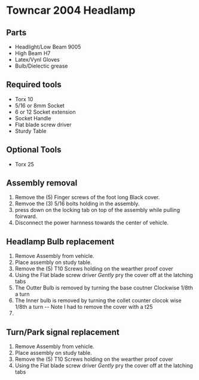 # Towncar 2004 Headlamp
## Parts
+ Headlight/Low Beam  9005
+ High Beam		H7
+ Latex/Vynl Gloves
+ Bulb/Dielectic grease

## Required tools
+ Torx 10
+ 5/16 or 8mm Socket
+ 6 or 12 Socket extension
+ Socket Handle 
+ Flat blade screw driver 
+ Sturdy Table

## Optional Tools
+ Torx 25


## Assembly removal
1. Remove the (5) Finger screws of the foot long Black cover.
1. Remvoe the (3) 5/16 bolts holding in the assembly.
1. press down on the locking tab on top of the assembly while pulling foirward.
1. Disconnect the power harnness towards the center of vehicle.

## Headlamp Bulb replacement 
1. Remove Assembly from vehicle.
1. Place assembly on study table.
1. Remove the (5) T10 Screws holding on the wearther proof cover
1. Using the Flat blade screw driver _Gently_ pry the cover off at the latching tabs
1. The Outter Bulb is removed by turning the base coutner Clockwise 1/8th a turn
1. The Inner bulb is removed by turning the collet counter clocok wise 1/8th a turn 
-- Note I had to remove the cover with a t25
1. 


## Turn/Park signal replacement

1. Remove Assembly from vehicle.
1. Place assembly on study table.
1. Remove the (5) T10 Screws holding on the wearther proof cover
1. Using the Flat blade screw driver _Gently_ pry the cover off at the latching tabs

